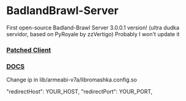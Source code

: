 # BadlandBrawl-Server

First open-source Badland-Brawl Server 3.0.0.1 version! 
(ultra dudka servidor, based on PyRoyale by zzVertigo)
Probably I won't update it

### [Patched Client](https://drive.google.com/file/d/1G9bIzAe60i0kefke4opvZ9lSE0KFdBKi/view?usp=sharing)
### [DOCS](https://github.com/RomashkaTea/BadlandBrawl-Docs/wiki)

Change ip in lib/armeabi-v7a/libromashka.config.so

"redirectHost": YOUR_HOST,
"redirectPort": YOUR_PORT,

